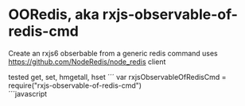 # OORedis, aka rxjs-observable-of-redis-cmd
Create an rxjs6 obserbable from a generic redis command
uses https://github.com/NodeRedis/node_redis client

tested get, set, hmgetall, hset 
´´´
var rxjsObservableOfRedisCmd = require("rxjs-observable-of-redis-cmd")  
´´´javascript

